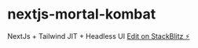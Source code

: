 # nextjs-mortal-kombat

NextJs + Tailwind JIT + Headless UI
[Edit on StackBlitz ⚡️](https://stackblitz.com/edit/nextjs-nr1c4l)